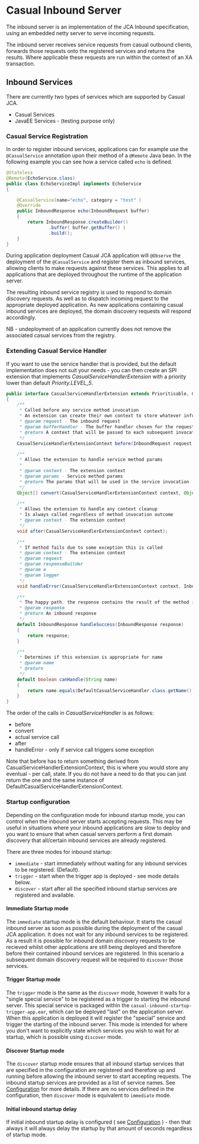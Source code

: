 # Casual Inbound Server

The inbound server is an implementation of the JCA Inbound specification, using an embedded netty server 
to serve incoming requests.

The inbound server receives service requests from casual outbound clients, forwards those requests 
onto the registered services and returns the results. Where applicable these requests are run within the 
context of an XA transaction.

## Inbound Services

There are currently two types of services which are supported by Casual JCA.
* Casual Services
* JavaEE Services - (testing purpose only)

### Casual Service Registration

In order to register inbound services, applications can for example use the `@CasualService` annotation upon their
method of a `@Remote` Java bean.
In the following example you can see how a service called `echo` is defined.

```java
@Stateless
@Remote(EchoService.class)
public class EchoServiceImpl implements EchoService
{

    @CasualService(name="echo", category = "test" )
    @Override
    public InboundResponse echo(InboundRequest buffer)
    {
        return InboundResponse.createBuilder()
                .buffer( buffer.getBuffer() )
                .build();
    }
}
``` 
During application deployment Casual JCA application will `@Observe` the deployment of the `@CasualService` and 
register them as inbound services, allowing clients to make requests against these services.
This applies to all applications that are deployed throughout the runtime of the application server.

The resulting inbound service registry is used to respond to domain discovery requests. As well as to dispatch incoming
request to the appropriate deployed application. As new applications containing casual inbound services are deployed, 
the domain discovery requests will respond accordingly.

NB - undeployment of an application currently does not remove the associated casual services from the registry.

### Extending Casual Service Handler

If you want to use the service handler that is provided, but the default implementation does not suit your needs - you can then
create an SPI extension that implements *CasualServiceHandlerExtension* with a priority lower than default *Priority.LEVEL_5*.

```java
public interface CasualServiceHandlerExtension extends Prioritisable, GenericExtensionPoint
{
    /**
     * Called before any service method invocation
     * An extension can create their own context to store whatever information they need in the subsequent steps
     * @param request - The inbound request
     * @param bufferHandler - The buffer handler chosen for the request
     * @return A context that will be passed to each subsequent invocation during one request
     */
    CasualServiceHandlerExtensionContext before(InboundRequest request, BufferHandler bufferHandler);

    /**
     * Allows the extension to handle service method params
     *
     * @param context - The extension context
     * @param params - Service method params
     * @return The params that will be used in the service invocation
     */
    Object[] convert(CasualServiceHandlerExtensionContext context, Object[] params);

    /**
     * Allows the extension to handle any context cleanup
     * Is always called regardless of method invocation outcome
     * @param context - The extension context
     */
    void after(CasualServiceHandlerExtensionContext context);

    /**
     * If method fails due to some exception this is called
     * @param context - The extension context
     * @param request
     * @param responseBuilder
     * @param e
     * @param logger
     */
    void handleError(CasualServiceHandlerExtensionContext context, InboundRequest request, InboundResponse.Builder responseBuilder, Throwable e, Logger logger);

    /**
     * The happy path, the response contains the result of the method invocation
     * @param response
     * @return An inbound response
     */
    default InboundResponse handleSuccess(InboundResponse response)
    {
        return response;
    }

    /**
     * Determines if this extension is appropriate for name
     * @param name
     * @return
     */
    default boolean canHandle(String name)
    {
        return name.equals(DefaultCasualServiceHandler.class.getName());
    }
}
```

The order of the calls in *CasualServiceHandler* is as follows:
* before
* convert
* actual service call
* after
* handleError - only if service call triggers some exception

Note that before has to return something derived from CasualServiceHandlerExtensionContext, this is where you would store any eventual - per call, state.
If you do not have a need to do that you can just return the one and the same instance of DefaultCasualServiceHandlerExtensionContext.

### Startup configuration

Depending on the configuration mode for inbound startup mode, you can control when the inbound server starts accepting requests.
This may be useful in situations where your inbound applications are slow to deploy and you want to ensure that 
when casual servers perform a first domain discovery that all/certain inbound services are already registered.

There are three modes for inbound startup:
* `immediate` - start immediately without waiting for any inbound services to be registered. (Default).
* `trigger` - start when the trigger app is deployed - see mode details below.
* `discover` - start after all the specified inbound startup services are registered and available. 

#### Immediate Startup mode

The `immediate` startup mode is the default behaviour. 
It starts the casual inbound server as soon as possible during the deployment of the casual JCA application. 
It does not wait for any inbound services to be registered.
As a result it is possible for inbound domain discovery requests to be recieved whilst other applications are
still being deployed and therefore before their contained inbound services are registered.
In this scenario a subsequent domain discovery request will be required to `discover` those services.

#### Trigger Startup mode

The `trigger` mode is the same as the `discover` mode, however it waits for a "single special service" 
to be registered as a trigger to starting the inbound server.
This special service is packaged within the `casual-inbound-startup-trigger-app.ear`, which can be deployed "last"
on the application server. When this application is deployed it will register the "special" service and trigger
the starting of the inbound server.
This mode is intended for where you don't want to explicitly state which services you wish to wait for at startup, 
which is possible using `discover` mode.

#### Discover Startup mode

The `discover` startup mode ensures that all inbound startup services that are specified in the configuration are 
registered and therefore up and running before allowing the inbound server to start accepting requests.
The inbound startup services are provided as a list of service names. See [Configuration](README.md#configuration) for more details. 
If there are no services defined in the configuration, then `discover` mode is equivalent to `immediate` mode.

#### Initial inbound startup delay
If initial inbound startup delay is configured ( see [Configuration](README.md#configuration) ) - 
then that always it will always delay the startup by that amount of seconds regardless of startup mode.
